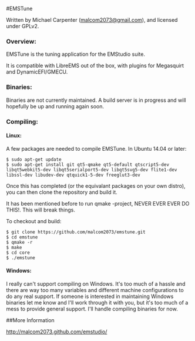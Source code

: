 #EMSTune

Written by Michael Carpenter (malcom2073@gmail.com), and licensed under GPLv2.

### Overview:

EMSTune is the tuning application for the EMStudio suite.

It is compatible with LibreEMS out of the box, with plugins for Megasquirt and DynamicEFI/GMECU.

### Binaries:

Binaries are not currently maintained. A build server is in progress and will hopefully be up and running again soon.

### Compiling:

#### Linux:

A few packages are needed to compile EMSTune. In Ubuntu 14.04 or later:
```
$ sudo apt-get update
$ sudo apt-get install git qt5-qmake qt5-default qtscript5-dev libqt5webkit5-dev libqt5serialport5-dev libqt5svg5-dev flite1-dev libssl-dev libudev-dev qtquick1-5-dev freeglut3-dev
```
Once this has completed (or the equivalant packages on your own distro), you can then clone the repository and build it. 

It has been mentioned before to run qmake -project, NEVER EVER EVER DO THIS!. This will break things.

To checkout and build:
```
$ git clone https://github.com/malcom2073/emstune.git
$ cd emstune
$ qmake -r
$ make
$ cd core
$ ./emstune
```

#### Windows:

I really can't support compiling on Windows. It's too much of a hassle and there are way too many variables and different
machine configurations to do any real support. If someone is interested in maintaining Windows binaries let me know and I'll
work through it with you, but it's too much of a mess to provide general support. I'll handle compiling binaries for now.


##More Information

http://malcom2073.github.com/emstudio/
